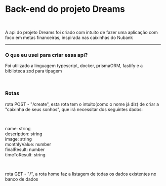 <h1>Back-end do projeto Dreams</h1>
<br/>
<p>A api do projeto Dreams foi criado com intuito de fazer uma aplicação com foco em metas financeiras, inspirada nas caixinhas do Nubank</p>

<hr />

<h3>O que eu usei para criar essa api?</h3>
<p>Foi utilizado a linguagem typescript, docker, prismaORM, fastify e a biblioteca zod para tipagem</p>
<br />
<h3>Rotas</h3>
<p>rota POST - "/create", esta rota tem o intuito(como o nome já diz) de criar a "caixinha de seus sonhos", que irá necessitar dos seguintes dados:</p>
<br />
<p>
  name: string <br />
  description: string <br />
  image: string <br />
  monthlyValue: number <br />
  finalResult: number <br />
  timeToResult: string <br />
</p>
<br />
<p>rota GET - "/", a rota home faz a listagem de todas os dados existentes no banco de dados</p>
